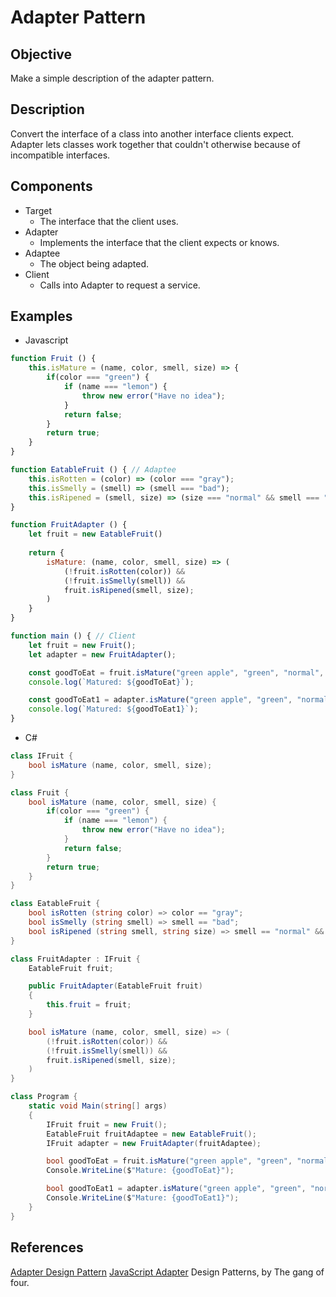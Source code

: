 # Adapter Pattern

## Objective

Make a simple description of the adapter pattern.


## Description

Convert the interface of a class into another interface clients expect. Adapter lets classes work together that couldn't otherwise because of incompatible interfaces.


## Components

- Target
    - The interface that the client uses.
- Adapter
    - Implements the interface that the client expects or knows.
- Adaptee
    - The object being adapted.
- Client
    - Calls into Adapter to request a service.


## Examples
- Javascript

```javascript
function Fruit () {
    this.isMature = (name, color, smell, size) => {
        if(color === "green") {
            if (name === "lemon") {
                throw new error("Have no idea");
            }
            return false;
        }
        return true;
    }
}

function EatableFruit () { // Adaptee
    this.isRotten = (color) => (color === "gray");
    this.isSmelly = (smell) => (smell === "bad");
    this.isRipened = (smell, size) => (size === "normal" && smell === "normal");
}

function FruitAdapter () { 
    let fruit = new EatableFruit()
    
    return {
        isMature: (name, color, smell, size) => (
            (!fruit.isRotten(color)) && 
            (!fruit.isSmelly(smell)) &&
            fruit.isRipened(smell, size);
        )
    }
}

function main () { // Client
    let fruit = new Fruit();
    let adapter = new FruitAdapter();

    const goodToEat = fruit.isMature("green apple", "green", "normal", "normal");
    console.log(`Matured: ${goodToEat}`);

    const goodToEat1 = adapter.isMature("green apple", "green", "normal", "normal");
    console.log(`Matured: ${goodToEat1}`);
}
```

- C#
```c#
class IFruit {
    bool isMature (name, color, smell, size);
}

class Fruit {
    bool isMature (name, color, smell, size) {
        if(color === "green") {
            if (name === "lemon") {
                throw new error("Have no idea");
            }
            return false;
        }
        return true;
    }   
}

class EatableFruit {
    bool isRotten (string color) => color == "gray";
    bool isSmelly (string smell) => smell == "bad";
    bool isRipened (string smell, string size) => smell == "normal" && size == "normal";
}

class FruitAdapter : IFruit {
    EatableFruit fruit;

    public FruitAdapter(EatableFruit fruit)
    {
        this.fruit = fruit;
    }

    bool isMature (name, color, smell, size) => (
        (!fruit.isRotten(color)) && 
        (!fruit.isSmelly(smell)) &&
        fruit.isRipened(smell, size);
    )
}

class Program {
    static void Main(string[] args)
    {
        IFruit fruit = new Fruit();
        EatableFruit fruitAdaptee = new EatableFruit();
        IFruit adapter = new FruitAdapter(fruitAdaptee);

        bool goodToEat = fruit.isMature("green apple", "green", "normal", "normal");
        Console.WriteLine($"Mature: {goodToEat}");

        bool goodToEat1 = adapter.isMature("green apple", "green", "normal", "normal");
        Console.WriteLine($"Mature: {goodToEat1}");
    }
}
```

## References

[Adapter Design Pattern](https://sourcemaking.com/design_patterns/adapter)
[JavaScript Adapter](https://www.dofactory.com/javascript/design-patterns/adapter)
Design Patterns, by The gang of four.